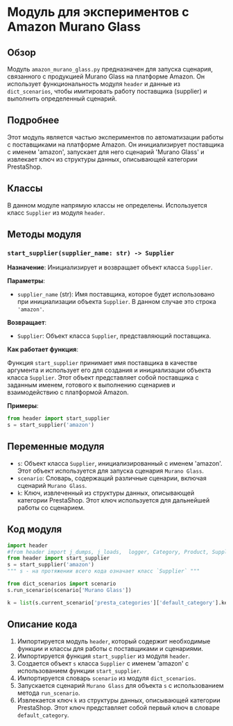 # Модуль для экспериментов с Amazon Murano Glass

## Обзор

Модуль `amazon_murano_glass.py` предназначен для запуска сценария, связанного с продукцией Murano Glass на платформе Amazon. Он использует функциональность модуля `header` и данные из `dict_scenarios`, чтобы имитировать работу поставщика (supplier) и выполнить определенный сценарий.

## Подробнее

Этот модуль является частью экспериментов по автоматизации работы с поставщиками на платформе Amazon. Он инициализирует поставщика с именем 'amazon', запускает для него сценарий 'Murano Glass' и извлекает ключ из структуры данных, описывающей категории PrestaShop.

## Классы

В данном модуле напрямую классы не определены. Используется класс `Supplier` из модуля `header`.

## Методы модуля

### `start_supplier(supplier_name: str) -> Supplier`

**Назначение**: Инициализирует и возвращает объект класса `Supplier`.

**Параметры**:

-   `supplier_name` (str): Имя поставщика, которое будет использовано при инициализации объекта `Supplier`. В данном случае это строка `'amazon'`.

**Возвращает**:

-   `Supplier`: Объект класса `Supplier`, представляющий поставщика.

**Как работает функция**:

Функция `start_supplier` принимает имя поставщика в качестве аргумента и использует его для создания и инициализации объекта класса `Supplier`. Этот объект представляет собой поставщика с заданным именем, готового к выполнению сценариев и взаимодействию с платформой Amazon.

**Примеры**:

```python
from header import start_supplier
s = start_supplier('amazon')
```

## Переменные модуля

-   `s`: Объект класса `Supplier`, инициализированный с именем 'amazon'. Этот объект используется для запуска сценария `Murano Glass`.
-   `scenario`: Словарь, содержащий различные сценарии, включая сценарий `Murano Glass`.
-   `k`: Ключ, извлеченный из структуры данных, описывающей категории PrestaShop. Этот ключ используется для дальнейшей работы со сценарием.

## Код модуля

```python
import header
#from header import j_dumps, j_loads,  logger, Category, Product, Supplier, gs, start_supplier
from header import start_supplier
s = start_supplier('amazon')
""" s - на протяжении всего кода означает класс `Supplier` """

from dict_scenarios import scenario
s.run_scenario(scenario['Murano Glass'])

k = list(s.current_scenario['presta_categories']['default_category'].keys())[0]
```

## Описание кода

1.  Импортируется модуль `header`, который содержит необходимые функции и классы для работы с поставщиками и сценариями.
2.  Импортируется функция `start_supplier` из модуля `header`.
3.  Создается объект `s` класса `Supplier` с именем 'amazon' с использованием функции `start_supplier`.
4.  Импортируется словарь `scenario` из модуля `dict_scenarios`.
5.  Запускается сценарий `Murano Glass` для объекта `s` с использованием метода `run_scenario`.
6.  Извлекается ключ `k` из структуры данных, описывающей категории PrestaShop. Этот ключ представляет собой первый ключ в словаре `default_category`.